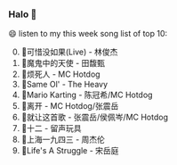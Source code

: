 

### Halo 👋

😄 listen to my this week song list of top 10:

0. 🌈可惜没如果(Live) - 林俊杰
1. 🌈魔鬼中的天使 - 田馥甄
2. 🌈烦死人 - MC Hotdog
3. 🌈Same Ol' - The Heavy
4. 🌈Mario Karting - 陈冠希/MC Hotdog
5. 🌈离开 - MC Hotdog/张震岳
6. 🌈就让这首歌 - 张震岳/侯佩岑/MC Hotdog
7. 🌈十二 - 留声玩具
8. 🌈上海一九四三 - 周杰伦
9. 🌈Life's A Struggle - 宋岳庭

